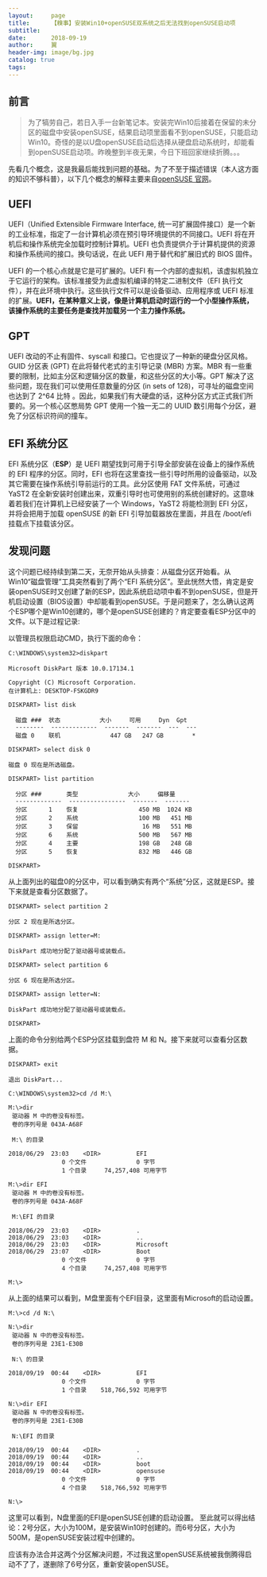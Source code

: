 ```yaml
---
layout:     page
title:      【糗事】安装Win10+openSUSE双系统之后无法找到openSUSE启动项
subtitle:   
date:       2018-09-19
author:     翼
header-img: image/bg.jpg
catalog: true
tags:
---
```


## 前言

> 为了犒劳自己，若日入手一台新笔记本。安装完Win10后接着在保留的未分区的磁盘中安装openSUSE，结果启动项里面看不到openSUSE，只能启动Win10。奇怪的是以U盘openSUSE启动后选择从硬盘启动系统时，却能看到openSUSE启动项。昨晚整到半夜无果，今日下班回家继续折腾。。。

先看几个概念，这是我最后能找到问题的基础。为了不至于描述错误（本人这方面的知识不够科普），以下几个概念的解释主要来自[openSUSE 官网](https://zh.opensuse.org/openSUSE:UEFI)。

## UEFI
UEFI（Unified Extensible Firmware Interface, 统一可扩展固件接口）是一个新的工业标准，指定了一台计算机必须在预引导环境提供的不同接口。UEFI 将在开机后和操作系统完全加载时控制计算机。UEFI 也负责提供介于计算机提供的资源和操作系统间的接口。换句话说，在此 UEFI 用于替代和扩展旧式的 BIOS 固件。

UEFI 的一个核心点就是它是可扩展的。UEFI 有一个内部的虚拟机，该虚拟机独立于它运行的架构。该标准接受为此虚拟机编译的特定二进制文件（EFI 执行文件），并在此环境中执行。这些执行文件可以是设备驱动、应用程序或 UEFI 标准的扩展。**UEFI，在某种意义上说，像是计算机启动时运行的一个小型操作系统，该操作系统的主要任务是查找并加载另一个主力操作系统。**

## GPT
UEFI 改动的不止有固件、syscall 和接口。它也提议了一种新的硬盘分区风格。GUID 分区表 (GPT) 在此将替代老式的主引导记录 (MBR) 方案。MBR 有一些重要的限制，比如主分区和逻辑分区的数量，和这些分区的大小等。GPT 解决了这些问题，现在我们可以使用任意数量的分区 (in sets of 128)，可寻址的磁盘空间也达到了 2^64 比特 。因此，如果我们有大硬盘的话，这种分区方式正式我们所要的。另一个核心区憋局势 GPT 使用一个独一无二的 UUID 数引用每个分区，避免了分区标识符间的撞车。

## EFI 系统分区
EFI 系统分区（**ESP**）是 UEFI 期望找到可用于引导全部安装在设备上的操作系统的 EFI 程序的分区。同时，EFI 也将在这里查找一些引导时所用的设备驱动，以及其它需要在操作系统引导前运行的工具。此分区使用 FAT 文件系统，可通过 YaST2 在全新安装时创建出来，双重引导时也可使用别的系统创建好的。这意味着若我们在计算机上已经安装了一个 Windows，YaST2 将能检测到 EFI 分区，并将会把用于加载 openSUSE 的新 EFI 引导加载器放在里面，并且在 /boot/efi 挂载点下挂载该分区。

## 发现问题
这个问题已经持续到第二天，无奈开始从头排查：从磁盘分区开始看。从Win10“磁盘管理”工具突然看到了两个“EFI 系统分区”。至此恍然大悟，肯定是安装openSUSE时又创建了新的ESP，因此系统启动项中看不到openSUSE，但是开机启动设置（BIOS设置）中却能看到openSUSE。于是问题来了，怎么确认这两个ESP哪个是Win10创建的，哪个是openSUSE创建的？肯定要查看ESP分区中的文件。以下是过程记录:

以管理员权限启动CMD，执行下面的命令：

```
C:\WINDOWS\system32>diskpart

Microsoft DiskPart 版本 10.0.17134.1

Copyright (C) Microsoft Corporation.
在计算机上: DESKTOP-FSKGDR9

DISKPART> list disk

  磁盘 ###  状态           大小     可用     Dyn  Gpt
  --------  -------------  -------  -------  ---  ---
  磁盘 0    联机              447 GB   247 GB        *

DISKPART> select disk 0

磁盘 0 现在是所选磁盘。

DISKPART> list partition

  分区 ###       类型              大小     偏移量
  -------------  ----------------  -------  -------
  分区      1    恢复                 450 MB  1024 KB
  分区      2    系统                 100 MB   451 MB
  分区      3    保留                  16 MB   551 MB
  分区      6    系统                 500 MB   567 MB
  分区      4    主要                 198 GB   248 GB
  分区      5    恢复                 832 MB   446 GB

DISKPART>

```
从上面列出的磁盘0的分区中，可以看到确实有两个“系统”分区，这就是ESP。接下来就是查看分区数据了。

```
DISKPART> select partition 2

分区 2 现在是所选分区。

DISKPART> assign letter=M:

DiskPart 成功地分配了驱动器号或装载点。

DISKPART> select partition 6

分区 6 现在是所选分区。

DISKPART> assign letter=N:

DiskPart 成功地分配了驱动器号或装载点。

DISKPART>

```
上面的命令分别给两个ESP分区挂载到盘符 M 和 N。接下来就可以查看分区数据。

```
DISKPART> exit

退出 DiskPart...

C:\WINDOWS\system32>cd /d M:\

M:\>dir
 驱动器 M 中的卷没有标签。
 卷的序列号是 043A-A68F

 M:\ 的目录

2018/06/29  23:03    <DIR>          EFI
               0 个文件              0 字节
               1 个目录     74,257,408 可用字节

M:\>dir EFI
 驱动器 M 中的卷没有标签。
 卷的序列号是 043A-A68F

 M:\EFI 的目录

2018/06/29  23:03    <DIR>          .
2018/06/29  23:03    <DIR>          ..
2018/06/29  23:03    <DIR>          Microsoft
2018/06/29  23:07    <DIR>          Boot
               0 个文件              0 字节
               4 个目录     74,257,408 可用字节

M:\>
```
从上面的结果可以看到，M盘里面有个EFI目录，这里面有Microsoft的启动设置。

```
M:\>cd /d N:\

N:\>dir
 驱动器 N 中的卷没有标签。
 卷的序列号是 23E1-E30B

 N:\ 的目录

2018/09/19  00:44    <DIR>          EFI
               0 个文件              0 字节
               1 个目录    518,766,592 可用字节

N:\>dir EFI
 驱动器 N 中的卷没有标签。
 卷的序列号是 23E1-E30B

 N:\EFI 的目录

2018/09/19  00:44    <DIR>          .
2018/09/19  00:44    <DIR>          ..
2018/09/19  00:44    <DIR>          boot
2018/09/19  00:44    <DIR>          opensuse
               0 个文件              0 字节
               4 个目录    518,766,592 可用字节

N:\>
```
这里可以看到，N盘里面的EFI是openSUSE创建的启动设置。
至此就可以得出结论：2号分区，大小为100M，是安装Win10时创建的。而6号分区，大小为500M，是openSUSE安装过程中创建的。

应该有办法合并这两个分区解决问题，不过我这里openSUSE系统被我倒腾得启动不了了，遂删除了6号分区，重新安装openSUSE。








